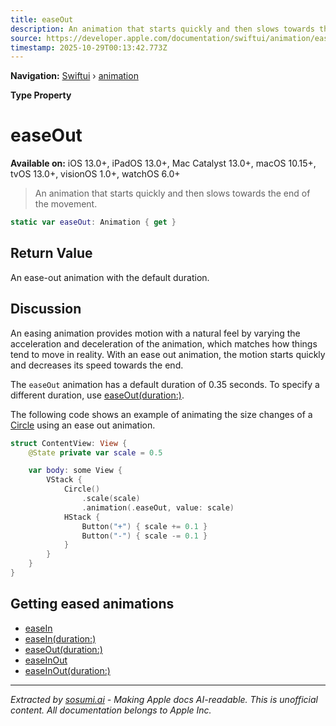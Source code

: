 ```yaml
---
title: easeOut
description: An animation that starts quickly and then slows towards the end of the movement.
source: https://developer.apple.com/documentation/swiftui/animation/easeout
timestamp: 2025-10-29T00:13:42.773Z
---
```


**Navigation:** [Swiftui](/documentation/swiftui) › [animation](/documentation/swiftui/animation)

**Type Property**

# easeOut

**Available on:** iOS 13.0+, iPadOS 13.0+, Mac Catalyst 13.0+, macOS 10.15+, tvOS 13.0+, visionOS 1.0+, watchOS 6.0+

> An animation that starts quickly and then slows towards the end of the movement.

```swift
static var easeOut: Animation { get }
```

## Return Value

An ease-out animation with the default duration.

## Discussion

An easing animation provides motion with a natural feel by varying the acceleration and deceleration of the animation, which matches how things tend to move in reality. With an ease out animation, the motion starts quickly and decreases its speed towards the end.

The `easeOut` animation has a default duration of 0.35 seconds. To specify a different duration, use [easeOut(duration:)](/documentation/swiftui/animation/easeout(duration:)).

The following code shows an example of animating the size changes of a [Circle](/documentation/swiftui/circle) using an ease out animation.

```swift
struct ContentView: View {
    @State private var scale = 0.5

    var body: some View {
        VStack {
            Circle()
                .scale(scale)
                .animation(.easeOut, value: scale)
            HStack {
                Button("+") { scale += 0.1 }
                Button("-") { scale -= 0.1 }
            }
        }
    }
}
```

## Getting eased animations

- [easeIn](/documentation/swiftui/animation/easein)
- [easeIn(duration:)](/documentation/swiftui/animation/easein(duration:))
- [easeOut(duration:)](/documentation/swiftui/animation/easeout(duration:))
- [easeInOut](/documentation/swiftui/animation/easeinout)
- [easeInOut(duration:)](/documentation/swiftui/animation/easeinout(duration:))

---

*Extracted by [sosumi.ai](https://sosumi.ai) - Making Apple docs AI-readable.*
*This is unofficial content. All documentation belongs to Apple Inc.*
